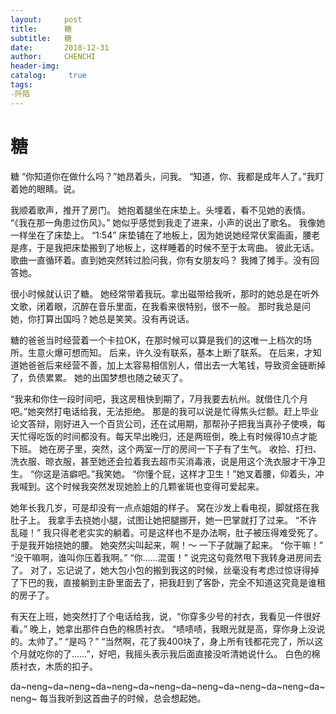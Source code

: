 ```yaml
---
layout:     post
title:      糖
subtitle:   糖
date:       2018-12-31
author:     CHENCHI
header-img: 
catalog: 	 true
tags:
-阡陌
---
```

# 糖


糖
“你知道你在做什么吗？”她昂着头，问我。
“知道，你、我都是成年人了。”我盯着她的眼睛。说。

我顺着歌声，推开了房门。
她抱着腿坐在床垫上。头埋着，看不见她的表情。
“《我在那一角患过伤风》。”
她似乎感觉到我走了进来，小声的说出了歌名。
我像她一样坐在了床垫上。
“1:54”
床垫铺在了地板上，因为她说她经常伏案画画，腰老是疼，于是我把床垫搬到了地板上，这样睡着的时候不至于太弯曲。
彼此无话。歌曲一直循环着。直到她突然转过脸问我，你有女朋友吗？
我摊了摊手。没有回答她。

很小时候就认识了糖。
她经常带着我玩。拿出磁带给我听，那时的她总是在听外文歌，闭着眼，沉醉在音乐里面，在我看来很特别，很不一般。
那时我总是问她，你打算出国吗？她总是笑笑。没有再说话。

糖的爸爸当时经营着一个卡拉OK，在那时候可以算是我们的这唯一上档次的场所。生意火爆可想而知。
后来，许久没有联系，基本上断了联系。
在后来，才知道她爸爸后来经营不善，加上太容易相信别人，借出去一大笔钱，导致资金链断掉了，负债累累。
她的出国梦想也随之破灭了。

“我来和你住一段时间吧，我这房租快到期了，7月我要去杭州。就借住几个月吧。”她突然打电话给我，无法拒绝。
那是的我可以说是忙得焦头烂额。赶上毕业论文答辩，刚好进入一个百货公司，还在试用期，那帮孙子把我当真孙子使唤，每天忙得吃饭的时间都没有。每天早出晚归，还是两班倒，晚上有时候得10点才能下班。
她在房子里，突然，这个两室一厅的房间一下子有了生气。
收拾、打扫、洗衣服、晾衣服，甚至她还会拉着我去超市买消毒液，说是用这个洗衣服才干净卫生。
“你这是洁癖吧。”我笑她。
“你懂个屁，这样才卫生！”她叉着腰，仰着头，冲我喊到。这个时候我突然发现她脸上的几颗雀斑也变得可爱起来。

她年长我几岁，可是却没有一点点姐姐的样子。
窝在沙发上看电视，脚就搭在我肚子上。
我拿手去挠她小腿，试图让她把腿挪开，她一巴掌就打了过来。
“不许乱碰！”
我只得老老实实的躺着。可是这样也不是办法啊，肚子被压得难受死了。
于是我开始挠她的腰。
她突然尖叫起来，啊！～
一下子就蹦了起来。
“你干嘛！”
“没干嘛啊，谁叫你压着我啊。”
“你……混蛋！”
说完这句竟然甩下我转身进房间去了。
对了，忘记说了，她大包小包的搬到我这的时候，丝毫没有考虑过惊讶得掉了下巴的我，直接躺到主卧里面去了，把我赶到了客卧，完全不知道这究竟是谁租的房子了。

有天在上班，她突然打了个电话给我，说，“你穿多少号的衬衣，我看见一件很好看。”
晚上，她拿出那件白色的棉质衬衣。
“啧啧啧，我眼光就是高，穿你身上没说的。太帅了。”
“是吗？”
“当然啊，花了我400块了，身上所有钱都花完了，所以这个月就吃你的了……”，好吧，我摇头表示我后面直接没听清她说什么。
白色的棉质衬衣，木质的扣子。

da~neng~da~neng~da~neng~da~neng~da~neng~da~neng~da~neng~da~neng~
每当我听到这首曲子的时候，总会想起她。